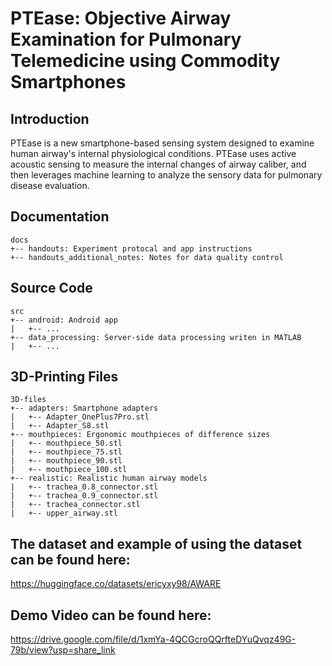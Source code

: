 # PTEase: Objective Airway Examination for Pulmonary Telemedicine using Commodity Smartphones
## Introduction
PTEase is a new smartphone-based sensing system designed to examine human airway's internal physiological conditions. PTEase uses active acoustic sensing to measure the internal changes of airway caliber, and then leverages machine learning to analyze the sensory data for pulmonary disease evaluation.
## Documentation
```
docs
+-- handouts: Experiment protocal and app instructions
+-- handouts_additional_notes: Notes for data quality control
```
## Source Code
```
src
+-- android: Android app
|   +-- ...
+-- data_processing: Server-side data processing writen in MATLAB
|   +-- ...
```
## 3D-Printing Files
```
3D-files
+-- adapters: Smartphone adapters
|   +-- Adapter_OnePlus7Pro.stl
|   +-- Adapter_S8.stl
+-- mouthpieces: Ergonomic mouthpieces of difference sizes
|   +-- mouthpiece_50.stl
|   +-- mouthpiece_75.stl
|   +-- mouthpiece_90.stl
|   +-- mouthpiece_100.stl
+-- realistic: Realistic human airway models
|   +-- trachea_0.8_connector.stl
|   +-- trachea_0.9_connector.stl
|   +-- trachea_connector.stl
|   +-- upper_airway.stl
```
## The dataset and example of using the dataset can be found here:
https://huggingface.co/datasets/ericyxy98/AWARE

## Demo Video can be found here:
https://drive.google.com/file/d/1xmYa-4QCGcroQQrfteDYuQvqz49G-79b/view?usp=share_link
